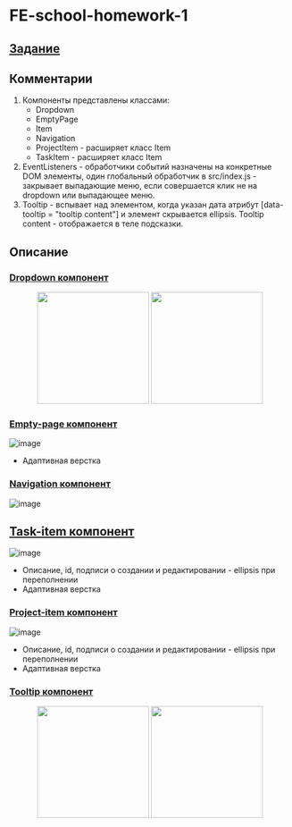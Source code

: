 # FE-school-homework-1

## [Задание](https://docs.google.com/document/d/1KLy6PW9UejqnBmf2D3_8_emNyZ5Mu0ru/edit)

## Комментарии
1. Компоненты представлены классами: 
    - Dropdown
    - EmptyPage
    - Item
    - Navigation
    - ProjectItem - расширяет класс Item
    - TaskItem - расширяет класс Item
2. EventListeners - обработчики событий назначены на конкретные DOM элементы, один глобальный обработчик в src/index.js - закрывает выпадающие меню, если совершается клик не на dropdown или выпадающее меню.
3. Tooltip - вспывает над элементом, когда указан дата атрибут [data-tooltip = "tooltip content"] и элемент скрывается ellipsis. Tooltip content - отображается в теле подсказки.

## Описание

### [Dropdown компонент](/components/drodown)
<p align="center">
  <img height="200px" src="https://github.com/safym/FE-school-homework-1/assets/99616798/4133f924-bf50-4389-a431-66ee2042b695">
  <img height="200px" src="https://github.com/safym/FE-school-homework-1/assets/99616798/f9fdd0e6-8baf-4ad1-8351-437f7996cf30">
</p>


### [Empty-page компонент](/src/components/empty-page)
![image](https://github.com/safym/FE-school-homework-1/assets/99616798/d9d0de44-1445-4f5d-8a14-441b34f98065)
- Адаптивная верстка

### [Navigation компонент](/src/components/navigation)
![image](https://github.com/safym/FE-school-homework-1/assets/99616798/9147cc1b-1db7-42ad-b89a-2f8e7ef98b2f)

## [Task-item компонент](/src/components/task-item)
![image](https://github.com/safym/FE-school-homework-1/assets/99616798/e9001870-f1dd-4417-bdc3-1990c77e722b)
- Описание, id, подписи о создании и редактировании - ellipsis при переполнении
- Адаптивная верстка

### [Project-item компонент](/src/components/project-item)
![image](https://github.com/safym/FE-school-homework-1/assets/99616798/bb35231d-68f1-41a1-9375-0119bc67f6b7)
- Описание, id, подписи о создании и редактировании - ellipsis при переполнении
- Адаптивная верстка

### [Tooltip компонент](/src/components/drodown)

<p align="center">
  <img height="200px" src="https://github.com/safym/FE-school-homework-1/assets/99616798/a3655786-7e8f-4055-bff4-5e8bd922d124">
  <img height="200px" src="https://github.com/safym/FE-school-homework-1/assets/99616798/400265b5-e23a-4fc3-a68b-e2e8047d312c">
</p>





